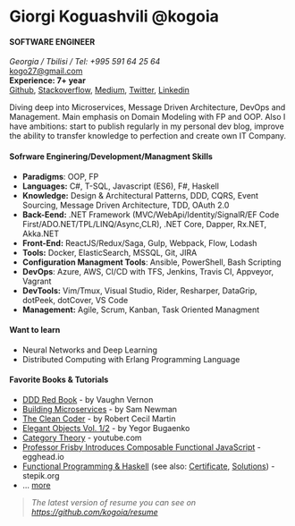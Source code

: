 # Giorgi Koguashvili @kogoia 

#### SOFTWARE ENGINEER

*Georgia / Tbilisi / Tel: +995 591 64 25 64* <br/>
[kogo27@gmail.com](mailto:kogo27@gmail.com)<br/> 
**Experience: 7+ year** <br/>
[Github](https://github.com/kogoia), [Stackoverflow](https://stackoverflow.com/users/5200896/kogoia), [Medium](https://medium.com/@kogoia), [Twitter](https://twitter.com/giokoguashvilli), [Linkedin](https://www.linkedin.com/in/giorgi-koguashvili)

Diving deep into Microservices, Message Driven Architecture, DevOps and Management. Main emphasis on Domain Modeling with FP and OOP. Also I have ambitions: start to publish regularly in my personal dev blog, improve the ability to transfer knowledge to perfection and create own IT Company.

#### Sofrware Enginering/Development/Managment Skills

 - **Paradigms**: OOP, FP
 - **Languages:** C#, T-SQL, Javascript (ES6), F#, Haskell
 - **Knowledge:**  Design & Architectural Patterns, DDD, CQRS, Event Sourcing, Message Driven Architecture, TDD, OAuth 2.0
 - **Back-Eend:** .NET Framework (MVC/WebApi/Identity/SignalR/EF Code First/ADO.NET/TPL/LINQ/Async,CLR), .NET Core, Dapper, Rx.NET, Akka.NET
 - **Front-End:** ReactJS/Redux/Saga, Gulp, Webpack, Flow, Lodash
 - **Tools:** Docker, ElasticSearch, MSSQL, Git, JIRA
 - **Configuration Managment Tools**: Ansible, PowerShell, Bash Scripting
 - **DevOps**: Azure, AWS, CI/CD with TFS, Jenkins, Travis CI, Appveyor, Vagrant
 - **DevTools:** Vim/Tmux, Visual Studio, Rider, Resharper, DataGrip, dotPeek, dotCover, VS Code
 - **Management:** Agile, Scrum, Kanban, Task Oriented Managment 

#### Want to learn

 - Neural Networks and Deep Learning
 - Distributed Computing with Erlang Programming Language 
 
#### Favorite Books & Tutorials

* [DDD Red Book](https://g.co/kgs/HcmgUd) - by Vaughn Vernon 
* [Building Microservices](https://g.co/kgs/EkbKx1) - by Sam Newman 
* [The Clean Coder](https://g.co/kgs/C8M5Fq) - by Robert Cecil Martin
* [Elegant Objects Vol. 1/2](https://g.co/kgs/8oChQa) - by Yegor Bugaenko
* [Category Theory](https://www.youtube.com/watch?v=I8LbkfSSR58&list=PLbgaMIhjbmEnaH_LTkxLI7FMa2HsnawM_) - youtube.com
* [Professor Frisby Introduces Composable Functional JavaScript](https://egghead.io/courses/professor-frisby-introduces-composable-functional-javascript) - egghead.io
* [Functional Programming & Haskell](https://stepik.org/course/75/syllabus) (see also: [Certificate](https://stepik.org/certificate/6b271b1181c9aba4609fa53f15e0ebfcb6210087.pdf), [Solutions](https://github.com/kogoia/HaskellSamples)) - stepik.org 
* ... [more](https://github.com/kogoia/books)

> *The latest version of resume you can see on https://github.com/kogoia/resume*

